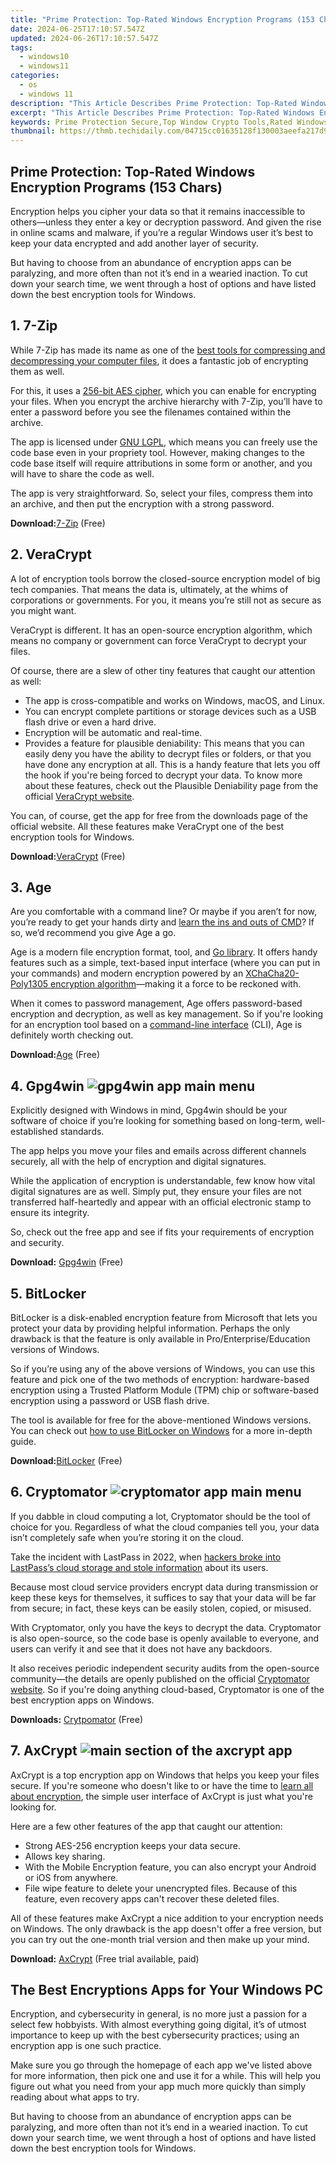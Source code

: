 ```yaml
---
title: "Prime Protection: Top-Rated Windows Encryption Programs (153 Chars)"
date: 2024-06-25T17:10:57.547Z
updated: 2024-06-26T17:10:57.547Z
tags:
  - windows10
  - windows11
categories:
  - os
  - windows 11
description: "This Article Describes Prime Protection: Top-Rated Windows Encryption Programs (153 Chars)"
excerpt: "This Article Describes Prime Protection: Top-Rated Windows Encryption Programs (153 Chars)"
keywords: Prime Protection Secure,Top Window Crypto Tools,Rated Windows Encryption,High-Security Windows Safe,Best Cryptography Windows,Premier Windows Encryptors,Premium Data Protection Win
thumbnail: https://thmb.techidaily.com/04715cc01635128f130003aeefa217d9440724157165604a4668d27f41792057.jpeg
---
```


## Prime Protection: Top-Rated Windows Encryption Programs (153 Chars)

 Encryption helps you cipher your data so that it remains inaccessible to others—unless they enter a key or decryption password. And given the rise in online scams and malware, if you’re a regular Windows user it’s best to keep your data encrypted and add another layer of security.

 But having to choose from an abundance of encryption apps can be paralyzing, and more often than not it’s end in a wearied inaction. To cut down your search time, we went through a host of options and have listed down the best encryption tools for Windows.

## 1\. 7-Zip

 While 7-Zip has made its name as one of the [best tools for compressing and decompressing your computer files](https://www.makeuseof.com/tag/the-top-3-file-compression-extraction-softwares/), it does a fantastic job of encrypting them as well.

 For this, it uses a [256-bit AES cipher](https://www.ipswitch.com/blog/use-aes-256-encryption-secure-data), which you can enable for encrypting your files. When you encrypt the archive hierarchy with 7-Zip, you’ll have to enter a password before you see the filenames contained within the archive.

 The app is licensed under [GNU LGPL](https://en.wikipedia.org/wiki/GNU%5FLesser%5FGeneral%5FPublic%5FLicense), which means you can freely use the code base even in your propriety tool. However, making changes to the code base itself will require attributions in some form or another, and you will have to share the code as well.

 The app is very straightforward. So, select your files, compress them into an archive, and then put the encryption with a strong password.

**Download:**[7-Zip](https://www.7-zip.org/) (Free)

## 2\. VeraCrypt

 A lot of encryption tools borrow the closed-source encryption model of big tech companies. That means the data is, ultimately, at the whims of corporations or governments. For you, it means you’re still not as secure as you might want.

 VeraCrypt is different. It has an open-source encryption algorithm, which means no company or government can force VeraCrypt to decrypt your files.

 Of course, there are a slew of other tiny features that caught our attention as well:

* The app is cross-compatible and works on Windows, macOS, and Linux.
* You can encrypt complete partitions or storage devices such as a USB flash drive or even a hard drive.
* Encryption will be automatic and real-time.
* Provides a feature for plausible deniability: This means that you can easily deny you have the ability to decrypt files or folders, or that you have done any encryption at all. This is a handy feature that lets you off the hook if you're being forced to decrypt your data. To know more about these features, check out the Plausible Deniability page from the official [VeraCrypt website](https://www.veracrypt.fr/en/Plausible%20Deniability.html).

 You can, of course, get the app for free from the downloads page of the official website. All these features make VeraCrypt one of the best encryption tools for Windows.

**Download:**[VeraCrypt](https://www.veracrypt.fr/en/Home.html) (Free)

## 3\. Age

 Are you comfortable with a command line? Or maybe if you aren’t for now, you’re ready to get your hands dirty and [learn the ins and outs of CMD](https://www.makeuseof.com/tag/a-beginners-guide-to-the-windows-command-line/)? If so, we’d recommend you give Age a go.

 Age is a modern file encryption format, tool, and [Go library](https://medium.com/@siashish/exploring-gos-standard-library-unlocking-the-full-potential-of-go-language-f5fe60d4e0fa). It offers handy features such as a simple, text-based input interface (where you can put in your commands) and modern encryption powered by an [XChaCha20-Poly1305 encryption algorithm](https://en.wikipedia.org/wiki/ChaCha20-Poly1305)—making it a force to be reckoned with.

 When it comes to password management, Age offers password-based encryption and decryption, as well as key management. So if you're looking for an encryption tool based on a [command-line interface](https://www.makeuseof.com/what-is-cli-what-does-it-stand-for/) (CLI), Age is definitely worth checking out.

**Download:**[Age](https://github.com/FiloSottile/age) (Free)

## 4\. Gpg4win ![gpg4win app main menu](https://static1.makeuseofimages.com/wordpress/wp-content/uploads/2023/08/gpg4win-app.jpg)

 Explicitly designed with Windows in mind, Gpg4win should be your software of choice if you’re looking for something based on long-term, well-established standards.

 The app helps you move your files and emails across different channels securely, all with the help of encryption and digital signatures.

 While the application of encryption is understandable, few know how vital digital signatures are as well. Simply put, they ensure your files are not transferred half-heartedly and appear with an official electronic stamp to ensure its integrity.

 So, check out the free app and see if fits your requirements of encryption and security.

**Download:** [Gpg4win](https://www.gpg4win.org/) (Free)

## 5\. BitLocker

 BitLocker is a disk-enabled encryption feature from Microsoft that lets you protect your data by providing helpful information. Perhaps the only drawback is that the feature is only available in Pro/Enterprise/Education versions of Windows.

 So if you’re using any of the above versions of Windows, you can use this feature and pick one of the two methods of encryption: hardware-based encryption using a Trusted Platform Module (TPM) chip or software-based encryption using a password or USB flash drive.

 The tool is available for free for the above-mentioned Windows versions. You can check out [how to use BitLocker on Windows](https://www.makeuseof.com/how-to-encrypt-windows-10-folder-bitlocker/) for a more in-depth guide.

**Download:**[BitLocker](https://www.microsoft.com/en-US/download/details.aspx?id=4794) (Free)

## 6\. Cryptomator ![cryptomator app main menu](https://static1.makeuseofimages.com/wordpress/wp-content/uploads/2023/08/cryptomator-app-main-menu.jpg)

 If you dabble in cloud computing a lot, Cryptomator should be the tool of choice for you. Regardless of what the cloud companies tell you, your data isn’t completely safe when you’re storing it on the cloud.

 Take the incident with LastPass in 2022, when [hackers broke into LastPass’s cloud storage and stole information](https://www.makeuseof.com/customer-data-accessed-lastpass-password-manager-breach/) about its users.

 Because most cloud service providers encrypt data during transmission or keep these keys for themselves, it suffices to say that your data will be far from secure; in fact, these keys can be easily stolen, copied, or misused.

 With Cryptomator, only you have the keys to decrypt the data. Cryptomator is also open-source, so the code base is openly available to everyone, and users can verify it and see that it does not have any backdoors.

 It also receives periodic independent security audits from the open-source community—the details are openly published on the official [Cryptomator website](http://community.cryptomator.org/t/has-there-been-a-security-review-audit-of-cryptomator/44). So if you're doing anything cloud-based, Cryptomator is one of the best encryption apps on Windows.

**Downloads:** [Crytpomator](http://cryptomator.org/downloads/win/) (Free)

## 7\. AxCrypt ![main section of the axcrypt app](https://static1.makeuseofimages.com/wordpress/wp-content/uploads/2023/08/axcrypt-app.jpg)

 AxCrypt is a top encryption app on Windows that helps you keep your files secure. If you're someone who doesn't like to or have the time to [learn all about encryption](https://www.makeuseof.com/tag/encryption-care/), the simple user interface of AxCrypt is just what you're looking for.

 Here are a few other features of the app that caught our attention:

* Strong AES-256 encryption keeps your data secure.
* Allows key sharing.
* With the Mobile Encryption feature, you can also encrypt your Android or iOS from anywhere.
* File wipe feature to delete your unencrypted files. Because of this feature, even recovery apps can't recover these deleted files.

 All of these features make AxCrypt a nice addition to your encryption needs on Windows. The only drawback is the app doesn't offer a free version, but you can try out the one-month trial version and then make up your mind.

**Download:** [AxCrypt](https://axcrypt.net/download) (Free trial available, paid)

## The Best Encryptions Apps for Your Windows PC

 Encryption, and cybersecurity in general, is no more just a passion for a select few hobbyists. With almost everything going digital, it’s of utmost importance to keep up with the best cybersecurity practices; using an encryption app is one such practice.

 Make sure you go through the homepage of each app we've listed above for more information, then pick one and use it for a while. This will help you figure out what you need from your app much more quickly than simply reading about what apps to try.

 But having to choose from an abundance of encryption apps can be paralyzing, and more often than not it’s end in a wearied inaction. To cut down your search time, we went through a host of options and have listed down the best encryption tools for Windows.



<ins class="adsbygoogle"
      style="display:block"
      data-ad-client="ca-pub-7571918770474297"
      data-ad-slot="8358498916"
      data-ad-format="auto"
      data-full-width-responsive="true"></ins>